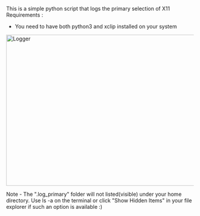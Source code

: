This is a simple python script that logs the primary selection of X11
Requirements :
- You need to have both python3 and xclip installed on your system

<img width="1003" height="406" alt="Logger" src="https://github.com/user-attachments/assets/60e6baa1-5c03-46a3-83fb-b2829b37860c" />

Note - The ".log_primary" folder will not listed(visible) under your home directory. Use ls -a on the terminal or click "Show Hidden Items" in your file explorer if such an option is available :)
